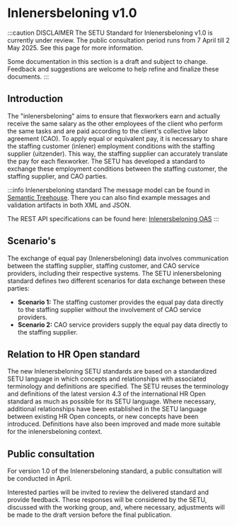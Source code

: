 # Inlenersbeloning v1.0


:::caution DISCLAIMER
The SETU Standard for Inlenersbeloning v1.0 is currently under review. The public consultation period runs from 7 April till 2 May 2025. See this page for more information.

Some documentation in this section is a draft and subject to change. Feedback and suggestions are welcome to help refine and finalize these documents.
:::



## Introduction
 
The "inlenersbeloning" aims to ensure that flexworkers earn and actually receive the same salary as the other employees of the client who perform the same tasks and are paid according to the client's collective labor agreement (CAO). To apply equal or equivalent pay, it is necessary to share the staffing customer (inlener) employment conditions with the staffing supplier (uitzender). This way, the staffing supplier can accurately translate the pay for each flexworker. The SETU has developed a standard to exchange these employment conditions between the staffing customer, the staffing supplier, and CAO parties.


:::info Inlenersbeloning standard 
The message model can be found in [Semantic Treehouse](https://setu.semantic-treehouse.nl/message-model/MessageModel_881f9d0c-bdb8-4848-93b2-b45e6624950d). There you can also find example messages and validation artifacts in both XML and JSON.

The REST API specifications can be found here: [Inlenersbeloning OAS](../api/oas-inlenersbeloning.mdx)
:::




## Scenario's

The exchange of equal pay (Inlenersbeloning) data involves communication between the staffing supplier, staffing customer, and CAO service providers, including their respective systems. The SETU inlenersbeloning standard defines two different scenarios for data exchange between these parties:

- **Scenario 1:** The staffing customer provides the equal pay data directly to the staffing supplier without the involvement of CAO service providers.
- **Scenario 2:** CAO service providers supply the equal pay data directly to the staffing supplier.


## Relation to HR Open standard


The new Inlenersbeloning SETU standards are based on a standardized SETU language in which concepts and relationships with associated terminology and definitions are specified. The SETU reuses the terminology and definitions of the latest version 4.3 of the international HR Open standard as much as possible for its SETU language. Where necessary, additional relationships have been established in the SETU language between existing HR Open concepts, or new concepts have been introduced. Definitions have also been improved and made more suitable for the inlenersbeloning context.

## Public consultation
For version 1.0 of the Inlenersbeloning standard, a public consultation will be conducted in April.

Interested parties will be invited to review the delivered standard and provide feedback. These responses will be considered by the SETU, discussed with the working group, and, where necessary, adjustments will be made to the draft version before the final publication.
